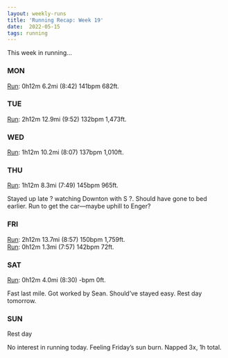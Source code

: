 ```yaml
---
layout: weekly-runs
title: 'Running Recap: Week 19'
date:  2022-05-15
tags: running
---
```

This week in running... 

### MON
[Run](https&#x3a;//www.strava.com/activities/7119919092)&#x3a; 0h12m 6.2mi (8&#x3a;42) 141bpm 682ft.

### TUE
[Run](https&#x3a;//www.strava.com/activities/7119919322)&#x3a; 2h12m 12.9mi (9&#x3a;52) 132bpm 1,473ft.

### WED
[Run](https&#x3a;//www.strava.com/activities/7125437118)&#x3a; 1h12m 10.2mi (8&#x3a;07) 137bpm 1,010ft.

### THU
[Run](https&#x3a;//www.strava.com/activities/7131152906)&#x3a; 1h12m 8.3mi (7&#x3a;49) 145bpm 965ft.

Stayed up late ? watching Downton with S ?. Should have gone to bed earlier. Run to get the car&mdash;maybe uphill to Enger? 

### FRI
[Run](https&#x3a;//www.strava.com/activities/7137103695)&#x3a; 2h12m 13.7mi (8&#x3a;57) 150bpm 1,759ft.<br/>[Run](https&#x3a;//www.strava.com/activities/7137103558)&#x3a; 0h12m 1.3mi (7&#x3a;57) 142bpm 72ft.

### SAT
[Run](https&#x3a;//www.strava.com/activities/7148872342)&#x3a; 0h12m 4.0mi (8&#x3a;30) -bpm 0ft.

Fast last mile. Got worked by Sean. Should&rsquo;ve stayed easy. Rest day tomorrow. 

### SUN
Rest day

No interest in running today. Feeling Friday&rsquo;s sun burn. Napped 3x, 1h total. 
